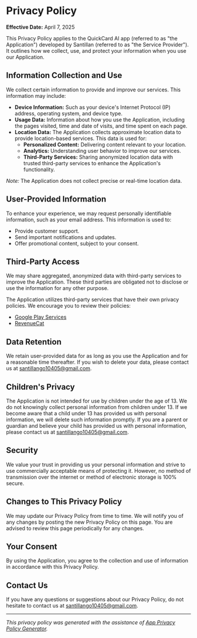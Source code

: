 # Privacy Policy

**Effective Date:** April 7, 2025

This Privacy Policy applies to the QuickCard AI app (referred to as "the Application") developed by Santillan (referred to as "the Service Provider"). It outlines how we collect, use, and protect your information when you use our Application.

## Information Collection and Use

We collect certain information to provide and improve our services. This information may include:

- **Device Information:** Such as your device's Internet Protocol (IP) address, operating system, and device type.
- **Usage Data:** Information about how you use the Application, including the pages visited, time and date of visits, and time spent on each page.
- **Location Data:** The Application collects approximate location data to provide location-based services. This data is used for:
  - **Personalized Content:** Delivering content relevant to your location.
  - **Analytics:** Understanding user behavior to improve our services.
  - **Third-Party Services:** Sharing anonymized location data with trusted third-party services to enhance the Application's functionality.

*Note:* The Application does not collect precise or real-time location data.

## User-Provided Information

To enhance your experience, we may request personally identifiable information, such as your email address. This information is used to:

- Provide customer support.
- Send important notifications and updates.
- Offer promotional content, subject to your consent.

## Third-Party Access

We may share aggregated, anonymized data with third-party services to improve the Application. These third parties are obligated not to disclose or use the information for any other purpose.

The Application utilizes third-party services that have their own privacy policies. We encourage you to review their policies:

- [Google Play Services](https://www.google.com/policies/privacy/)
- [RevenueCat](https://www.revenuecat.com/privacy)

## Data Retention

We retain user-provided data for as long as you use the Application and for a reasonable time thereafter. If you wish to delete your data, please contact us at [santillango10405@gmail.com](mailto:santillango10405@gmail.com).

## Children's Privacy

The Application is not intended for use by children under the age of 13. We do not knowingly collect personal information from children under 13. If we become aware that a child under 13 has provided us with personal information, we will delete such information promptly. If you are a parent or guardian and believe your child has provided us with personal information, please contact us at [santillango10405@gmail.com](mailto:santillango10405@gmail.com).

## Security

We value your trust in providing us your personal information and strive to use commercially acceptable means of protecting it. However, no method of transmission over the internet or method of electronic storage is 100% secure.

## Changes to This Privacy Policy

We may update our Privacy Policy from time to time. We will notify you of any changes by posting the new Privacy Policy on this page. You are advised to review this page periodically for any changes.

## Your Consent

By using the Application, you agree to the collection and use of information in accordance with this Privacy Policy.

## Contact Us

If you have any questions or suggestions about our Privacy Policy, do not hesitate to contact us at [santillango10405@gmail.com](mailto:santillango10405@gmail.com).

---

*This privacy policy was generated with the assistance of [App Privacy Policy Generator](https://app-privacy-policy-generator.nisrulz.com/).*
